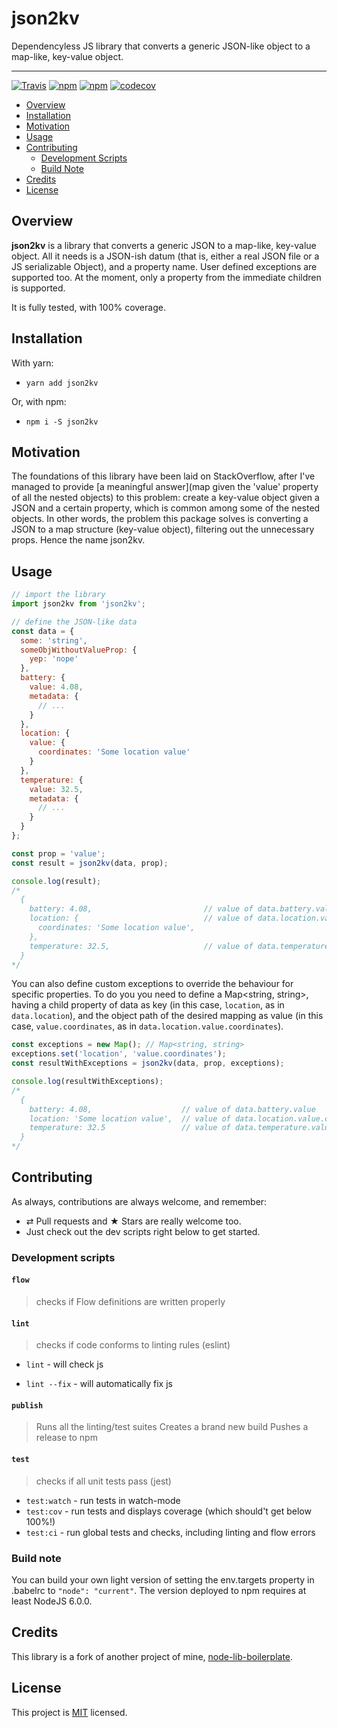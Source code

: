 # json2kv

Dependencyless JS library that converts a generic JSON-like object to a map-like, key-value object.

--------------------------------

[![Travis](https://img.shields.io/travis/jkomyno/json2kv.svg)](https://travis-ci.org/jkomyno/json2kv)
[![npm](https://img.shields.io/npm/v/json2kv.svg)](https://npmjs.com/package/json2kv)
[![npm](https://img.shields.io/npm/dm/json2kv.svg)](https://npmjs.com/package/json2kv)
[![codecov](https://codecov.io/gh/jkomyno/json2kv/branch/master/graph/badge.svg)](https://codecov.io/gh/jkomyno/json2kv)  

- [Overview](#overview)
- [Installation](#installation)
- [Motivation](#motivation)
- [Usage](#usage)
- [Contributing](#contributing)
  - [Development Scripts](#development-scripts)
  - [Build Note](#build-note)
- [Credits](#credits)
- [License](#license)

## Overview

**json2kv** is a library that converts a generic JSON to a map-like, key-value object. All it needs is a JSON-ish datum
(that is, either a real JSON file or a JS serializable Object), and a property name.
User defined exceptions are supported too.
At the moment, only a property from the immediate children is supported.

It is fully tested, with 100% coverage.

## Installation

With yarn:

- `yarn add json2kv`

Or, with npm:

- `npm i -S json2kv`

## Motivation

The foundations of this library have been laid on StackOverflow, after I've managed to provide [a meaningful answer](map given the 'value' property of all the nested objects) to this problem: create a key-value object given a JSON and a certain property, which is common among some of the nested objects.
In other words, the problem this package solves is converting a JSON to a map structure (key-value object), filtering out the unnecessary props.
Hence the name json2kv.

## Usage

```javascript
// import the library
import json2kv from 'json2kv';

// define the JSON-like data
const data = {
  some: 'string',
  someObjWithoutValueProp: {
    yep: 'nope'
  },
  battery: {
    value: 4.08,
    metadata: {
      // ...
    }
  },
  location: {
    value: {
      coordinates: 'Some location value'
    }
  },
  temperature: {
    value: 32.5,
    metadata: {
      // ...
    }
  }
};

const prop = 'value';
const result = json2kv(data, prop);

console.log(result);
/*
  {
    battery: 4.08,                         // value of data.battery.value 
    location: {                            // value of data.location.value
      coordinates: 'Some location value',
    },
    temperature: 32.5,                     // value of data.temperature.value
  }
*/
```

You can also define custom exceptions to override the behaviour for specific properties.
To do you you need to define a Map<string, string>, having a child property of data as key
(in this case, `location`, as in `data.location`), and the object path of the desired
mapping as value (in this case, `value.coordinates`, as in `data.location.value.coordinates`).

```javascript
const exceptions = new Map(); // Map<string, string>
exceptions.set('location', 'value.coordinates');
const resultWithExceptions = json2kv(data, prop, exceptions);

console.log(resultWithExceptions);
/*
  {
    battery: 4.08,                    // value of data.battery.value 
    location: 'Some location value',  // value of data.location.value.coordinates
    temperature: 32.5                 // value of data.temperature.value
  }
*/
```

## Contributing

As always, contributions are always welcome, and remember:

-   ⇄ Pull requests and ★ Stars are really welcome too.
-   Just check out the dev scripts right below to get started.

### Development scripts

#### `flow`

> checks if Flow definitions are written properly

#### `lint`

> checks if code conforms to linting rules (eslint)

-   `lint` - will check js

-   `lint --fix` - will automatically fix js

#### `publish`

> Runs all the linting/test suites
> Creates a brand new build
> Pushes a release to npm

#### `test`

> checks if all unit tests pass (jest)

-   `test:watch` - run tests in watch-mode
-   `test:cov` - run tests and displays coverage (which should't get below 100%!)
-   `test:ci` - run global tests and checks, including linting and flow errors

### Build note

You can build your own light version of setting the env.targets property in .babelrc to `"node": "current"`.
The version deployed to npm requires at least NodeJS 6.0.0.

## Credits

This library is a fork of another project of mine, [node-lib-boilerplate](https://github.com/jkomyno/node-lib-boilerplate).

## License

This project is [MIT](LICENSE) licensed.
